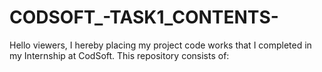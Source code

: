 # CODSOFT_-TASK1_CONTENTS-
Hello viewers, I hereby placing my project code works that I completed in my Internship at CodSoft. This repository consists of:
